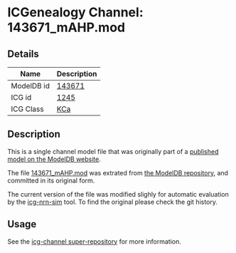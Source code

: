 # ICGenealogy Channel: 143671\_mAHP.mod

## Details

Name | Description
---- | -----------
ModelDB id | [143671](http://senselab.med.yale.edu/ModelDB/ShowModel.cshtml?model=143671)
ICG id | [1245](http://icg.neurotheory.ox.ac.uk/channels/5/1245)
ICG Class | [KCa](http://icg.neurotheory.ox.ac.uk/channels/5)

## Description

This is a single channel model file that was originally part of a [published model on the ModelDB website](http://senselab.med.yale.edu/ModelDB/ShowModel.cshtml?model=143671).


The file [143671\_mAHP.mod](143671_mAHP.mod) was extrated from [the ModelDB repository](http://senselab.med.yale.edu/ModelDB/ShowModel.cshtml?model=143671), and committed in its original form.

The current version of the file was modified slighly for automatic evaluation by the [icg-nrn-sim](https://github.com/icgenealogy/icg-nrn-sim) tool. To find the original please check the git history.


## Usage

See the [icg-channel super-repository](https://github.com/icgenealogy/icg-channels) for more information.